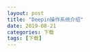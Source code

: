 ```yaml
---
layout: post
title: "Deepin操作系统介绍"
date: 2019-08-21
categories: 下载
tags: [下载]
---
```




[5.11版本下载地址]:http://cdimage.deepin.com/releases/15.11/deepin-15.11-amd64.iso
